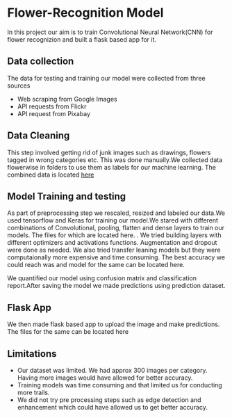 # Flower-Recognition Model
In this project our aim is to train Convolutional Neural Network(CNN) for flower recognizion and built a flask based app for it. 
## Data collection
The data for testing and training our model were collected from three sources
 - Web scraping from Google Images
 - API requests from Flickr 
 - API request from Pixabay

## Data Cleaning 
This step involved getting rid of junk images such as drawings, flowers tagged in wrong categories etc. This was done manually.We collected data flowerwise in folders to use them as labels for our machine learning. The combined data is located [here](https://github.com/joshi-swetam/Flower-Recognition-AI-ML-Model/tree/main/Combined%20flowers)

## Model Training and testing

As part of preprocessing step we rescaled, resized and labeled our data.We used tensorflow and Keras for training our model.We stared with different combinations of Convolutional, pooling, flatten and dense layers to train our models. The files for which are located here. . We tried building layers with different optimizers and activations functions. Augmentation and dropout were done as needed. We also tried transfer leaning models but they were computaionally more expensive and time consuming. The best accuracy we could reach was   and model for the same can be located here.

We quantified our model using confusion matrix and classification report.After saving the model we made predictions using prediction dataset. 

## Flask App
We then made flask based app to upload the image and make predictions. The files for the same can be located here

## Limitations
 - Our dataset was limited. We had approx 300 images per category. Having more images would have allowed for better accuracy.
 - Training models was time consuming and that limited us for conducting more trails.
 - We did not try pre processing steps such as edge detection and enhancement which could have allowed us to get better accuracy.


